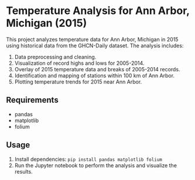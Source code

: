 # Temperature Analysis for Ann Arbor, Michigan (2015)

This project analyzes temperature data for Ann Arbor, Michigan in 2015 using historical data from the GHCN-Daily dataset. The analysis includes:

1. Data preprocessing and cleaning.
2. Visualization of record highs and lows for 2005-2014.
3. Overlay of 2015 temperature data and breaks of 2005-2014 records.
4. Identification and mapping of stations within 100 km of Ann Arbor.
5. Plotting temperature trends for 2015 near Ann Arbor.

## Requirements

- pandas
- matplotlib
- folium

## Usage

1. Install dependencies: `pip install pandas matplotlib folium`
2. Run the Jupyter notebook to perform the analysis and visualize the results.
